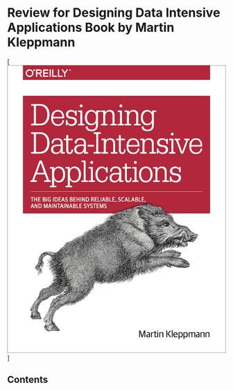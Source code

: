 # Review for Designing Data Intensive Applications Book by Martin Kleppmann
[![Designing Data-Intensive Applications](pics/book-cover.png)]


## Contents